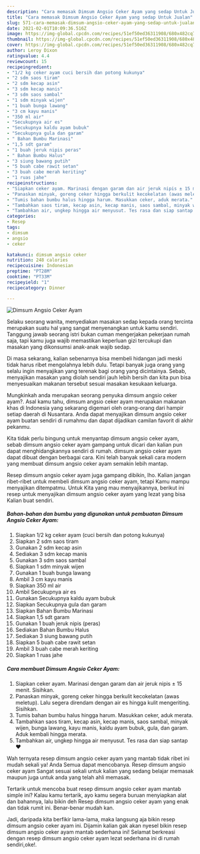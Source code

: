 ```yaml
---
description: "Cara memasak Dimsum Angsio Ceker Ayam yang sedap Untuk Jualan"
title: "Cara memasak Dimsum Angsio Ceker Ayam yang sedap Untuk Jualan"
slug: 571-cara-memasak-dimsum-angsio-ceker-ayam-yang-sedap-untuk-jualan
date: 2021-02-01T10:09:36.516Z
image: https://img-global.cpcdn.com/recipes/51ef50ed36311908/680x482cq70/dimsum-angsio-ceker-ayam-foto-resep-utama.jpg
thumbnail: https://img-global.cpcdn.com/recipes/51ef50ed36311908/680x482cq70/dimsum-angsio-ceker-ayam-foto-resep-utama.jpg
cover: https://img-global.cpcdn.com/recipes/51ef50ed36311908/680x482cq70/dimsum-angsio-ceker-ayam-foto-resep-utama.jpg
author: Leroy Dixon
ratingvalue: 4.4
reviewcount: 15
recipeingredient:
- "1/2 kg ceker ayam cuci bersih dan potong kukunya"
- "2 sdm saos tiram"
- "2 sdm kecap asin"
- "3 sdm kecap manis"
- "3 sdm saos sambal"
- "1 sdm minyak wijen"
- "1 buah bunga lawang"
- "3 cm kayu manis"
- "350 ml air"
- "Secukupnya air es"
- "Secukupnya kaldu ayam bubuk"
- "Secukupnya gula dan garam"
- " Bahan Bumbu Marinasi"
- "1,5 sdt garam"
- "1 buah jeruk nipis peras"
- " Bahan Bumbu Halus"
- "3 siung bawang putih"
- "5 buah cabe rawit setan"
- "3 buah cabe merah keriting"
- "1 ruas jahe"
recipeinstructions:
- "Siapkan ceker ayam. Marinasi dengan garam dan air jeruk nipis ± 15 menit. Sisihkan."
- "Panaskan minyak, goreng ceker hingga berkulit kecokelatan (awas meletup). Lalu segera direndam dengan air es hingga kulit mengeriting. Sisihkan."
- "Tumis bahan bumbu halus hingga harum. Masukkan ceker, aduk merata."
- "Tambahkan saos tiram, kecap asin, kecap manis, saos sambal, minyak wijen, bunga lawang, kayu manis, kaldu ayam bubuk, gula, dan garam. Aduk kembali hingga merata."
- "Tambahkan air, ungkep hingga air menyusut. Tes rasa dan siap santap ❤"
categories:
- Resep
tags:
- dimsum
- angsio
- ceker

katakunci: dimsum angsio ceker 
nutrition: 248 calories
recipecuisine: Indonesian
preptime: "PT28M"
cooktime: "PT33M"
recipeyield: "1"
recipecategory: Dinner

---
```



![Dimsum Angsio Ceker Ayam](https://img-global.cpcdn.com/recipes/51ef50ed36311908/680x482cq70/dimsum-angsio-ceker-ayam-foto-resep-utama.jpg)

Selaku seorang wanita, menyediakan masakan sedap kepada orang tercinta merupakan suatu hal yang sangat menyenangkan untuk kamu sendiri. Tanggung jawab seorang istri bukan cuman mengerjakan pekerjaan rumah saja, tapi kamu juga wajib memastikan keperluan gizi tercukupi dan masakan yang dikonsumsi anak-anak wajib sedap.

Di masa  sekarang, kalian sebenarnya bisa membeli hidangan jadi meski tidak harus ribet mengolahnya lebih dulu. Tetapi banyak juga orang yang selalu ingin menyajikan yang terenak bagi orang yang dicintainya. Sebab, menyajikan masakan yang diolah sendiri jauh lebih bersih dan kita pun bisa menyesuaikan makanan tersebut sesuai masakan kesukaan keluarga. 



Mungkinkah anda merupakan seorang penyuka dimsum angsio ceker ayam?. Asal kamu tahu, dimsum angsio ceker ayam merupakan makanan khas di Indonesia yang sekarang digemari oleh orang-orang dari hampir setiap daerah di Nusantara. Anda dapat menyajikan dimsum angsio ceker ayam buatan sendiri di rumahmu dan dapat dijadikan camilan favorit di akhir pekanmu.

Kita tidak perlu bingung untuk menyantap dimsum angsio ceker ayam, sebab dimsum angsio ceker ayam gampang untuk dicari dan kalian pun dapat menghidangkannya sendiri di rumah. dimsum angsio ceker ayam dapat dibuat dengan berbagai cara. Kini telah banyak sekali cara modern yang membuat dimsum angsio ceker ayam semakin lebih mantap.

Resep dimsum angsio ceker ayam juga gampang dibikin, lho. Kalian jangan ribet-ribet untuk membeli dimsum angsio ceker ayam, tetapi Kamu mampu menyajikan ditempatmu. Untuk Kita yang mau menyajikannya, berikut ini resep untuk menyajikan dimsum angsio ceker ayam yang lezat yang bisa Kalian buat sendiri.

<!--inarticleads1-->

##### Bahan-bahan dan bumbu yang digunakan untuk pembuatan Dimsum Angsio Ceker Ayam:

1. Siapkan 1/2 kg ceker ayam (cuci bersih dan potong kukunya)
1. Siapkan 2 sdm saos tiram
1. Gunakan 2 sdm kecap asin
1. Sediakan 3 sdm kecap manis
1. Gunakan 3 sdm saos sambal
1. Siapkan 1 sdm minyak wijen
1. Gunakan 1 buah bunga lawang
1. Ambil 3 cm kayu manis
1. Siapkan 350 ml air
1. Ambil Secukupnya air es
1. Gunakan Secukupnya kaldu ayam bubuk
1. Siapkan Secukupnya gula dan garam
1. Siapkan  Bahan Bumbu Marinasi
1. Siapkan 1,5 sdt garam
1. Gunakan 1 buah jeruk nipis (peras)
1. Sediakan  Bahan Bumbu Halus
1. Sediakan 3 siung bawang putih
1. Siapkan 5 buah cabe rawit setan
1. Ambil 3 buah cabe merah keriting
1. Siapkan 1 ruas jahe




<!--inarticleads2-->

##### Cara membuat Dimsum Angsio Ceker Ayam:

1. Siapkan ceker ayam. Marinasi dengan garam dan air jeruk nipis ± 15 menit. Sisihkan.
1. Panaskan minyak, goreng ceker hingga berkulit kecokelatan (awas meletup). Lalu segera direndam dengan air es hingga kulit mengeriting. Sisihkan.
1. Tumis bahan bumbu halus hingga harum. Masukkan ceker, aduk merata.
1. Tambahkan saos tiram, kecap asin, kecap manis, saos sambal, minyak wijen, bunga lawang, kayu manis, kaldu ayam bubuk, gula, dan garam. Aduk kembali hingga merata.
1. Tambahkan air, ungkep hingga air menyusut. Tes rasa dan siap santap ❤




Wah ternyata resep dimsum angsio ceker ayam yang mantab tidak ribet ini mudah sekali ya! Anda Semua dapat mencobanya. Resep dimsum angsio ceker ayam Sangat sesuai sekali untuk kalian yang sedang belajar memasak maupun juga untuk anda yang telah ahli memasak.

Tertarik untuk mencoba buat resep dimsum angsio ceker ayam mantab simple ini? Kalau kamu tertarik, ayo kamu segera buruan menyiapkan alat dan bahannya, lalu bikin deh Resep dimsum angsio ceker ayam yang enak dan tidak rumit ini. Benar-benar mudah kan. 

Jadi, daripada kita berfikir lama-lama, maka langsung aja bikin resep dimsum angsio ceker ayam ini. Dijamin kalian gak akan nyesel bikin resep dimsum angsio ceker ayam mantab sederhana ini! Selamat berkreasi dengan resep dimsum angsio ceker ayam lezat sederhana ini di rumah sendiri,oke!.


